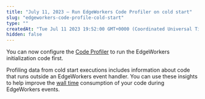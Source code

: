 ```yaml
---
title: "July 11, 2023 — Run EdgeWorkers Code Profiler on cold start"
slug: "edgeworkers-code-profile-cold-start"
type: ""
createdAt: "Tue Jul 11 2023 19:52:00 GMT+0000 (Coordinated Universal Time)"
hidden: false
---
```

You can now configure the [Code Profiler](doc:edgeworkers-code-profiler) to run the EdgeWorkers initialization code first.

Profiling data from cold start executions includes information about code that runs outside an EdgeWorkers event handler. You can use these insights to help improve the [wall time](doc:resource-tier-limitations) consumption of your code during EdgeWorkers events.